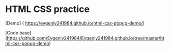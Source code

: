 # HTML CSS practice

[Demo] ( <https://evgeniy241984.github.io/html-css-popup-demo/>)

[Code base] (<https://github.com/Evgeniy241984/Evgeniy241984.github.io/tree/master/html-css-popup-demo>)
